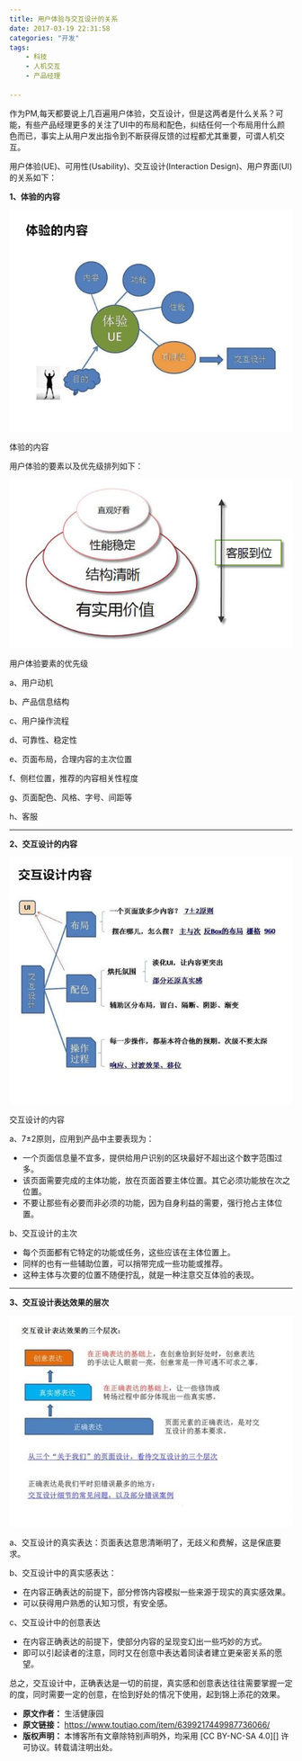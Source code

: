 ```yaml
---
title: 用户体验与交互设计的关系
date: 2017-03-19 22:31:58
categories: "开发"
tags:
	- 科技
	- 人机交互
	- 产品经理

---
```


作为PM,每天都要说上几百遍用户体验，交互设计，但是这两者是什么关系？可能，有些产品经理更多的关注了UI中的布局和配色，纠结任何一个布局用什么颜色而已，事实上从用户发出指令到不断获得反馈的过程都尤其重要，可谓人机交互。

用户体验(UE)、可用性(Usability)、交互设计(Interaction Design)、用户界面(UI)的关系如下：

**1、体验的内容**

![用户体验与交互设计的关系][QNFJ-MF3I-AMYB.jpg]

体验的内容

用户体验的要素以及优先级排列如下：  


![用户体验与交互设计的关系][26BR-F3QJ-AUQ3.jpg]

用户体验要素的优先级

a、用户动机  


b、产品信息结构

c、用户操作流程

d、可靠性、稳定性

e、页面布局，合理内容的主次位置

f、侧栏位置，推荐的内容相关性程度

g、页面配色、风格、字号、间距等

h、客服

--------------------

**2、交互设计的内容**

![用户体验与交互设计的关系][NEEY-ZUY6-3I2E.jpg]

交互设计的内容

a、7±2原则，应用到产品中主要表现为：

 *  一个页面信息量不宜多，提供给用户识别的区块最好不超出这个数字范围过多。
 *  该页面需要完成的主体功能，放在页面首要主体位置。其它必须功能放在次之位置。
 *  不要让那些有必要而非必须的功能，因为自身利益的需要，强行抢占主体位置。

b、交互设计的主次  


 *  每个页面都有它特定的功能或任务，这些应该在主体位置上。
 *  同样的也有一些辅助位置，可以捎带完成一些功能或推荐。
 *  这种主体与次要的位置不随便拧乱，就是一种注意交互体验的表现。

--------------------

**3、交互设计表达效果的层次**

![用户体验与交互设计的关系][Z3MQ-IFNB-36VB.jpg]

a、交互设计的真实表达：页面表达意思清晰明了，无歧义和费解，这是保底要求。  


b、交互设计中的真实感表达：

 *  在内容正确表达的前提下，部分修饰内容模拟一些来源于现实的真实感效果。
 *  可以获得用户熟悉的认知习惯，有安全感。

c、交互设计中的创意表达

 *  在内容正确表达的前提下，使部分内容的呈现变幻出一些巧妙的方式。
 *  即可以引起读者的注意，同时又在创意中表达着同读者建立更亲密关系的愿望。

总之，交互设计中，正确表达是一切的前提，真实感和创意表达往往需要掌握一定的度，同时需要一定的创意，在恰到好处的情况下使用，起到锦上添花的效果。


[QNFJ-MF3I-AMYB.jpg]: static/resources/crawler/QNFJ-MF3I-AMYB.jpg
[26BR-F3QJ-AUQ3.jpg]: static/resources/crawler/26BR-F3QJ-AUQ3.jpg
[NEEY-ZUY6-3I2E.jpg]: static/resources/crawler/NEEY-ZUY6-3I2E.jpg
[Z3MQ-IFNB-36VB.jpg]: static/resources/crawler/Z3MQ-IFNB-36VB.jpg
 *  **原文作者：** 生活健康园
 *  **原文链接：** https://www.toutiao.com/item/6399217449987736066/
 *  **版权声明：** 本博客所有文章除特别声明外，均采用 [CC BY-NC-SA 4.0][] 许可协议。转载请注明出处。

